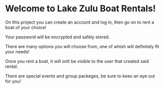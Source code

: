 # Welcome to Lake Zulu Boat Rentals!

On this project you can create an account and log in, then go on to rent a boat of your choice!

Your password will be encrypted and safely stored.

There are many options you will choose from, one of whish will definitely fit your needs!

Once you rent a boat, it will onlt be visible to the user that created said rental.

There are special events and group packeges, be sure to keeo an eye out for you!
